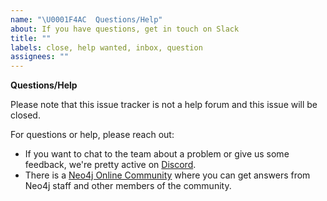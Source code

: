```yaml
---
name: "\U0001F4AC  Questions/Help"
about: If you have questions, get in touch on Slack
title: ""
labels: close, help wanted, inbox, question
assignees: ""
---
```


**Questions/Help**

Please note that this issue tracker is not a help forum and this issue will be closed.

For questions or help, please reach out:

-   If you want to chat to the team about a problem or give us some feedback, we're pretty active on [Discord](https://discord.gg/neo4j).
-   There is a [Neo4j Online Community](https://community.neo4j.com/) where you can get answers from Neo4j staff and other members of the community.

